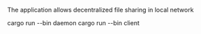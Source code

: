 The application allows decentralized file sharing in local network

cargo run --bin daemon
cargo run --bin client
